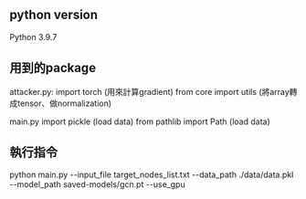 ## python version
Python 3.9.7

## 用到的package
attacker.py:
import torch (用來計算gradient)
from core import utils (將array轉成tensor、做normalization)

main.py
import pickle (load data)
from pathlib import Path (load data)

## 執行指令
python main.py --input_file target_nodes_list.txt --data_path ./data/data.pkl --model_path saved-models/gcn.pt --use_gpu